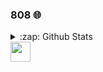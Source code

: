 ### 808 🌐

<details>

  <summary>:zap: Github Stats</summary>

  <img align="left" alt="heart808's Github Stats" src="https://github-readme-stats-lime-theta-94.vercel.app/api?username=heart808&show_icons=true&hide_border=true&theme=onedark" />
</details>

<img height="32" width="32" src="[[https://raw.githubusercontent.com/github/explore/80688e429a7d4ef2fca1e82350fe8e3517d3494d/topics/python/python.png?size=48]](https://raw.githubusercontent.com/learnbr/csharp/master/csharp-logo.png)https://raw.githubusercontent.com/learnbr/csharp/master/csharp-logo.png">

